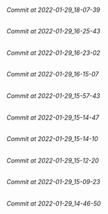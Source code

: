 ###### Commit at 2022-01-29_18-07-39
###### Commit at 2022-01-29_16-25-43
###### Commit at 2022-01-29_16-23-02
###### Commit at 2022-01-29_16-15-07
###### Commit at 2022-01-29_15-57-43
###### Commit at 2022-01-29_15-14-47
###### Commit at 2022-01-29_15-14-10
###### Commit at 2022-01-29_15-12-20
###### Commit at 2022-01-29_15-09-23
###### Commit at 2022-01-29_14-46-50
